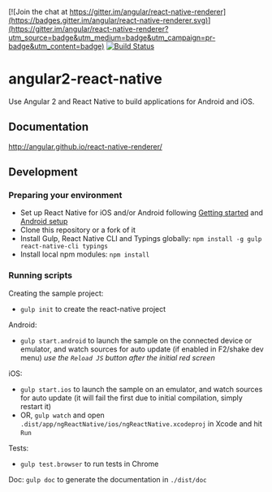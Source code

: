 [![Join the chat at https://gitter.im/angular/react-native-renderer](https://badges.gitter.im/angular/react-native-renderer.svg)](https://gitter.im/angular/react-native-renderer?utm_source=badge&utm_medium=badge&utm_campaign=pr-badge&utm_content=badge)
[![Build Status](https://travis-ci.org/angular/react-native-renderer.svg?branch=master)](https://travis-ci.org/angular/react-native-renderer)

# angular2-react-native

Use Angular 2 and React Native to build applications for Android and iOS.

## Documentation
http://angular.github.io/react-native-renderer/

## Development

### Preparing your environment
* Set up React Native for iOS and/or Android following [Getting started](https://facebook.github.io/react-native/docs/getting-started.html) and [Android setup](https://facebook.github.io/react-native/docs/android-setup.htmlt)
* Clone this repository or a fork of it
* Install Gulp, React Native CLI  and Typings globally: `npm install -g gulp react-native-cli typings`
* Install local npm modules: `npm install`

### Running scripts

Creating the sample project:
* `gulp init` to create the react-native project

Android:
* `gulp start.android` to launch the sample on the connected device or emulator, and watch sources for auto update (if enabled in F2/shake dev menu)
*use the `Reload JS` button after the initial red screen*

iOS:
* `gulp start.ios` to launch the sample on an emulator, and watch sources for auto update (it will fail the first due to initial compilation, simply restart it)
* OR, `gulp watch` and  open `.dist/app/ngReactNative/ios/ngReactNative.xcodeproj` in Xcode and hit `Run`

Tests:
* `gulp test.browser` to run tests in Chrome

Doc:
`gulp doc` to generate the documentation in `./dist/doc`
